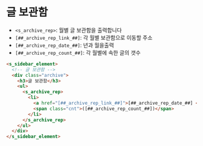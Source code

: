 # 글 보관함

- `<s_archive_rep>`: 월별 글 보관함을 출력합니다
- `[##_archive_rep_link_##]`: 각 월별 보관함으로 이동할 주소
- `[##_archive_rep_date_##]`: 년과 월을출력
- `[##_archive_rep_count_##]`: 각 월별에 속한 글의 갯수 

```html
<s_sidebar_element>
  <!-- 글 보관함 -->
  <div class="archive">
    <h3>글 보관함</h3>
    <ul>
      <s_archive_rep>
        <li>
          <a href="[##_archive_rep_link_##]">[##_archive_rep_date_##] </a>
          <span class="cnt">([##_archive_rep_count_##])</span>
        </li>
      </s_archive_rep>
    </ul>
  </div>
</s_sidebar_element>
```
